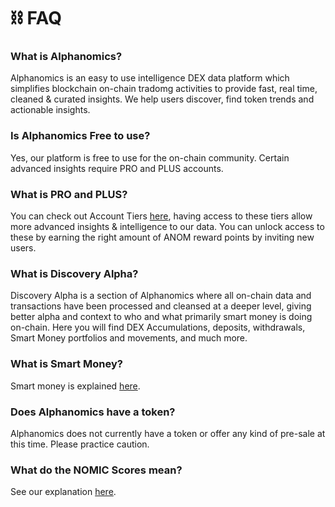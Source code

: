 # ⛓️ FAQ

### What is Alphanomics?

Alphanomics is an easy to use intelligence DEX data platform which simplifies blockchain on-chain tradomg activities to provide fast, real time, cleaned & curated insights. We help users discover, find token trends and actionable insights.

### Is Alphanomics Free to use?

Yes, our platform is free to use for the on-chain community.  Certain advanced insights require PRO and PLUS accounts.

### What is PRO and PLUS?

You can check out Account Tiers [here](account-tiers-and-access/), having access to these tiers allow more advanced insights & intelligence to our data. You can unlock access to these by earning the right amount of ANOM reward points by inviting new users.

### What is Discovery Alpha?

Discovery Alpha is a section of Alphanomics where all on-chain data and transactions have been processed and cleansed at a deeper level, giving better alpha and context to who and what primarily smart money is doing on-chain.  Here you will find DEX Accumulations, deposits, withdrawals, Smart Money portfolios and movements, and much more.

### What is Smart Money?

Smart money is explained [here](faq.md#what-is-smart-money).

### Does Alphanomics have a token?

Alphanomics does not currently have a token or offer any kind of pre-sale at this time.  Please practice caution.

### What do the NOMIC Scores mean?

See our explanation [here](faq.md#what-do-the-nomic-scores-mean).

